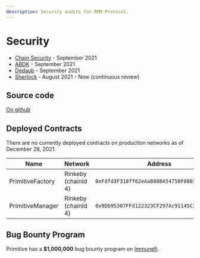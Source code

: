 ```yaml
---
description: Security audits for RMM Protocol.
---
```


# Security

- [Chain Security](https://github.com/primitivefinance/rmm-core/tree/main/audits/chainsecurity) - September 2021
- [ABDK](https://github.com/primitivefinance/rmm-core/tree/main/audits/abdk) - September 2021
- [Dedaub](https://github.com/primitivefinance/rmm-core/tree/main/audits/dedaub) - September 2021
- [Sherlock](https://github.com/primitivefinance/rmm-core/tree/main/audits/sherlock) - August 2021 - Now (continuous review)

## Source code

[On github](https://github.com/primitivefinance)

## Deployed Contracts

There are no currently deployed contracts on production networks as of December 28, 2021.

| Name | Network | Address | Version |
| -------- | -------- | -------- | -------- |
| PrimitiveFactory     | Rinkeby (chainId 4)     | `0xFdfd3F318ff62eAa8888A54758F086567534F733`     | Beta.3 |
| PrimitiveManager     | Rinkeby (chainId 4)     | `0x9Db95307FFd122323CF297Ac91145C2155E3Eb62`     | Beta.3 |

## Bug Bounty Program

Primitive has a **$1,000,000** bug bounty program on [Immunefi](https://immunefi.com/primitive).